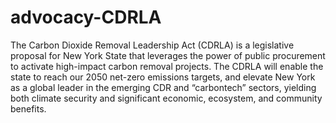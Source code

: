 # advocacy-CDRLA
The Carbon Dioxide Removal Leadership Act (CDRLA) is a legislative proposal for New York State that leverages the power of public procurement to activate high-impact carbon removal projects.  The CDRLA will enable the state to reach our 2050 net-zero emissions targets, and elevate New York as a global leader in the emerging CDR and “carbontech” sectors, yielding both climate security and significant economic, ecosystem, and community benefits.  
